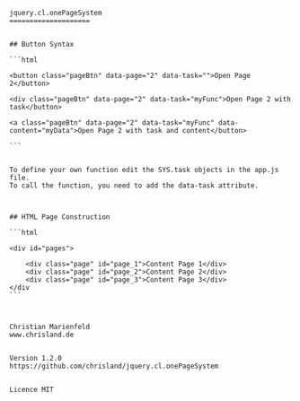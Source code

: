 	jquery.cl.onePageSystem
	====================
	
	
	## Button Syntax
	
	```html
	
	<button class="pageBtn" data-page="2" data-task="">Open Page 2</button>
	
	<div class="pageBtn" data-page="2" data-task="myFunc">Open Page 2 with task</button>
	
	<a class="pageBtn" data-page="2" data-task="myFunc" data-content="myData">Open Page 2 with task and content</button>
	
	```
	
	
	To define your own function edit the SYS.task objects in the app.js file.
	To call the function, you need to add the data-task attribute.		
	
	
	
	## HTML Page Construction
	
	```html
	
	<div id="pages">
		
		<div class="page" id="page_1">Content Page 1</div>
		<div class="page" id="page_2">Content Page 2</div>
		<div class="page" id="page_3">Content Page 3</div>
	</div
	```
	
	
	
	Christian Marienfeld
	www.chrisland.de
	
	
	Version 1.2.0
	https://github.com/chrisland/jquery.cl.onePageSystem
	
	
	Licence MIT